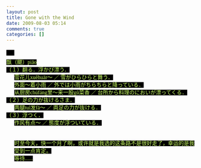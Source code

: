 ```yaml
---
layout: post
title: Gone with the Wind
date: 2009-08-03 05:14
comments: true
categories: []
---
```

<div style="MArGin: 0px 0px 5px; CoLor: #808080; Line-HeiGHT: normal">
<font style="FonT-FAMiLY: 楷体_GB2312,楷体"><font style="FonT-FAMiLY: impact"><font color="#CCFF66"><font style="BACKGroUnD-CoLor: #000000"><span style="FonT-siZe: 10.5pt; CoLor: #000000; Line-HeiGHT: normal"><b>飘</b></span>
 </font></font></font></font></div>
<div style="MArGin: 0px 0px 5px">
<div style="MArGin: 4px 0px"><font style="FonT-FAMiLY: impact; BACKGroUnD-CoLor: #000000" color="#CCFF66">飘（飃）piāo<br/>
（１）翻る．浮かび漂う．<br/></font>
<div style="pADDinG-riGHT: 0px; pADDinG-LeFT: 1.5em; pADDinG-BoTToM: 0px; pADDinG-Top: 0px">
<font style="FonT-FAMiLY: 楷体_GB2312,楷体"><font style="FonT-FAMiLY: impact; BACKGroUnD-CoLor: #000000" color="#CCFF66">雪花儿xuěhuār～ ／ 雪がひらひらと舞う．</font></font></div>
<div style="pADDinG-riGHT: 0px; pADDinG-LeFT: 1.5em; pADDinG-BoTToM: 0px; pADDinG-Top: 0px">
<font style="FonT-FAMiLY: 楷体_GB2312,楷体"><font style="FonT-FAMiLY: impact; BACKGroUnD-CoLor: #000000" color="#CCFF66">外面～着小雨 ／ 外では小雨がちらちらと降っている．</font></font></div>
<div style="pADDinG-riGHT: 0px; pADDinG-LeFT: 1.5em; pADDinG-BoTToM: 0px; pADDinG-Top: 0px">
<font style="FonT-FAMiLY: 楷体_GB2312,楷体"><font style="FonT-FAMiLY: impact; BACKGroUnD-CoLor: #000000" color="#CCFF66">从厨房chúfáng里～来一股gǔ菜香 ／
台所から料理のにおいが漂ってくる．</font></font></div>
<font style="FonT-FAMiLY: impact; BACKGroUnD-CoLor: #000000" color="#CCFF66">（２）足の力が抜けるさま．<br/></font>
<div style="pADDinG-riGHT: 0px; pADDinG-LeFT: 1.5em; pADDinG-BoTToM: 0px; pADDinG-Top: 0px">
<font style="FonT-FAMiLY: 楷体_GB2312,楷体"><font style="FonT-FAMiLY: impact; BACKGroUnD-CoLor: #000000" color="#CCFF66">两腿tuǐ发fā～ ／ 両足の力が抜ける．</font></font></div>
<font style="FonT-FAMiLY: impact; BACKGroUnD-CoLor: #000000" color="#CCFF66">（３）浮つく．<br/></font>
<div style="pADDinG-riGHT: 0px; pADDinG-LeFT: 1.5em; pADDinG-BoTToM: 0px; pADDinG-Top: 0px">
<font style="FonT-FAMiLY: 楷体_GB2312,楷体"><font style="FonT-FAMiLY: impact; BACKGroUnD-CoLor: #000000" color="#CCFF66">作风有点～ ／ 態度が浮ついている．</font></font></div>
<div style="pADDinG-riGHT: 0px; pADDinG-LeFT: 1.5em; pADDinG-BoTToM: 0px; pADDinG-Top: 0px">
 </div>
<div style="pADDinG-riGHT: 0px; pADDinG-LeFT: 1.5em; pADDinG-BoTToM: 0px; pADDinG-Top: 0px">
 </div>
<div style="pADDinG-riGHT: 0px; pADDinG-LeFT: 1.5em; pADDinG-BoTToM: 0px; pADDinG-Top: 0px">
<font style="BACKGroUnD-CoLor: #000000" face="Impact" color="#CCFF66">时至今天，快一个月了啊，或许就是我选的这条路不是很好走了，幸运的是我受到一点肯定。</font></div>
<div style="pADDinG-riGHT: 0px; pADDinG-LeFT: 1.5em; pADDinG-BoTToM: 0px; pADDinG-Top: 0px">
<font style="BACKGroUnD-CoLor: #000000" face="Impact" color="#CCFF66">等待......</font></div>
</div>
</div>
